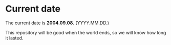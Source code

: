 # Current date

The current date is **2004.09.08.** (YYYY.MM.DD.)

This repository will be good when the world ends, so we will know how long it lasted.